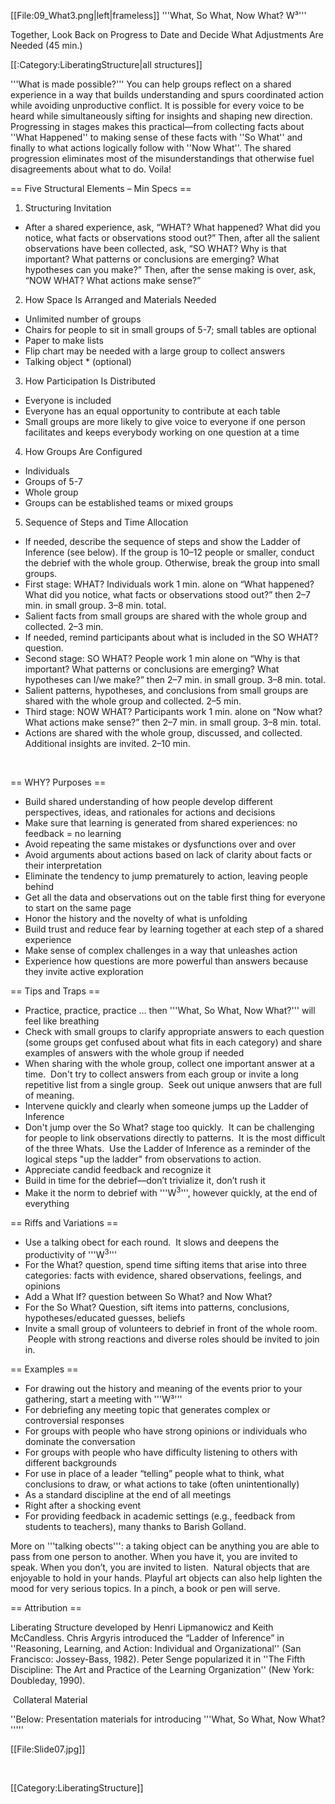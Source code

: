 [[File:09_What3.png|left|frameless]]
'''What, So What, Now What? W³'''

Together, Look Back on Progress to Date and Decide What Adjustments Are Needed (45 min.)



[[:Category:LiberatingStructure|all structures]]

'''What is made possible?''' You can help groups reflect on a shared experience in a way that builds understanding and spurs coordinated action while avoiding unproductive conflict. It is possible for every voice to be heard while simultaneously sifting for insights and shaping new direction. Progressing in stages makes this practical—from collecting facts about ''What Happened'' to making sense of these facts with ''So What'' and finally to what actions logically follow with ''Now What''. The shared progression eliminates most of the misunderstandings that otherwise fuel disagreements about what to do. Voila!



== Five Structural Elements – Min Specs ==

1. Structuring Invitation

* After a shared experience, ask, “WHAT? What happened? What did you notice, what facts or observations stood out?” Then, after all the salient observations have been collected, ask, “SO WHAT? Why is that important? What patterns or conclusions are emerging? What hypotheses can you make?” Then, after the sense making is over, ask, “NOW WHAT? What actions make sense?”

2. How Space Is Arranged and Materials Needed

* Unlimited number of groups
* Chairs for people to sit in small groups of 5-7; small tables are optional
* Paper to make lists
* Flip chart may be needed with a large group to collect answers
* Talking object * (optional)

3. How Participation Is Distributed

* Everyone is included
* Everyone has an equal opportunity to contribute at each table
* Small groups are more likely to give voice to everyone if one person facilitates and keeps everybody working on one question at a time

4. How Groups Are Configured

* Individuals
* Groups of 5-7
* Whole group
* Groups can be established teams or mixed groups

5. Sequence of Steps and Time Allocation

* If needed, describe the sequence of steps and show the Ladder of Inference (see below). If the group is 10–12 people or smaller, conduct the debrief with the whole group. Otherwise, break the group into small groups.
* First stage: WHAT? Individuals work 1 min. alone on “What happened? What did you notice, what facts or observations stood out?” then 2–7 min. in small group. 3–8 min. total.
* Salient facts from small groups are shared with the whole group and collected. 2–3 min.
* If needed, remind participants about what is included in the SO WHAT? question.
* Second stage: SO WHAT? People work 1 min alone on “Why is that important? What patterns or conclusions are emerging? What hypotheses can I/we make?” then 2–7 min. in small group. 3–8 min. total.
* Salient patterns, hypotheses, and conclusions from small groups are shared with the whole group and collected. 2–5 min.
* Third stage: NOW WHAT? Participants work 1 min. alone on “Now what? What actions make sense?” then 2–7 min. in small group. 3–8 min. total.
* Actions are shared with the whole group, discussed, and collected. Additional insights are invited. 2–10 min.

 



== WHY? Purposes ==

* Build shared understanding of how people develop different perspectives, ideas, and rationales for actions and decisions
* Make sure that learning is generated from shared experiences: no feedback = no learning
* Avoid repeating the same mistakes or dysfunctions over and over
* Avoid arguments about actions based on lack of clarity about facts or their interpretation
* Eliminate the tendency to jump prematurely to action, leaving people behind
* Get all the data and observations out on the table first thing for everyone to start on the same page
* Honor the history and the novelty of what is unfolding
* Build trust and reduce fear by learning together at each step of a shared experience
* Make sense of complex challenges in a way that unleashes action
* Experience how questions are more powerful than answers because they invite active exploration



== Tips and Traps ==

* Practice, practice, practice … then '''What, So What, Now What?''' will feel like breathing
* Check with small groups to clarify appropriate answers to each question (some groups get confused about what fits in each category) and share examples of answers with the whole group if needed
* When sharing with the whole group, collect one important answer at a time.  Don't try to collect answers from each group or invite a long repetitive list from a single group.  Seek out unique anwsers that are full of meaning.  
* Intervene quickly and clearly when someone jumps up the Ladder of Inference
* Don't jump over the So What? stage too quickly.  It can be challenging for people to link observations directly to patterns.  It is the most difficult of the three Whats.  Use the Ladder of Inference as a reminder of the logical steps &quot;up the ladder&quot; from observations to action.  
* Appreciate candid feedback and recognize it
* Build in time for the debrief—don’t trivialize it, don’t rush it
* Make it the norm to debrief with '''W<sup>3</sup>''', however quickly, at the end of everything



== Riffs and Variations ==

* Use a talking obect for each round.  It slows and deepens the productivity of '''W<sup>3</sup>'''
* For the What? question, spend time sifting items that arise into three categories: facts with evidence, shared observations, feelings, and opinions
* Add a What If? question between So What? and Now What?
* For the So What? Question, sift items into patterns, conclusions, hypotheses/educated guesses, beliefs
* Invite a small group of volunteers to debrief in front of the whole room.  People with strong reactions and diverse roles should be invited to join in. 



== Examples ==

* For drawing out the history and meaning of the events prior to your gathering, start a meeting with '''W³'''
* For debriefing any meeting topic that generates complex or controversial responses
* For groups with people who have strong opinions or individuals who dominate the conversation
* For groups with people who have difficulty listening to others with different backgrounds
* For use in place of a leader “telling” people what to think, what conclusions to draw, or what actions to take (often unintentionally)
* As a standard discipline at the end of all meetings
* Right after a shocking event
* For providing feedback in academic settings (e.g., feedback from students to teachers), many thanks to Barish Golland.


More on '''talking obects''': a taking object can be anything you are able to pass from one person to another. When you have it, you are invited to speak. When you don’t, you are invited to listen.  Natural objects that are enjoyable to hold in your hands. Playful art objects can also help lighten the mood for very serious topics. In a pinch, a book or pen will serve. 



== Attribution ==

Liberating Structure developed by Henri Lipmanowicz and Keith McCandless. Chris Argyris introduced the “Ladder of Inference” in ''Reasoning, Learning, and Action: Individual and Organizational'' (San Francisco: Jossey-Bass, 1982). Peter Senge popularized it in ''The Fifth Discipline: The Art and Practice of the Learning Organization'' (New York: Doubleday, 1990).



 Collateral Material

''Below: Presentation materials for introducing '''What, So What, Now What? '''''

[[File:Slide07.jpg]]

 

[[Category:LiberatingStructure]]
